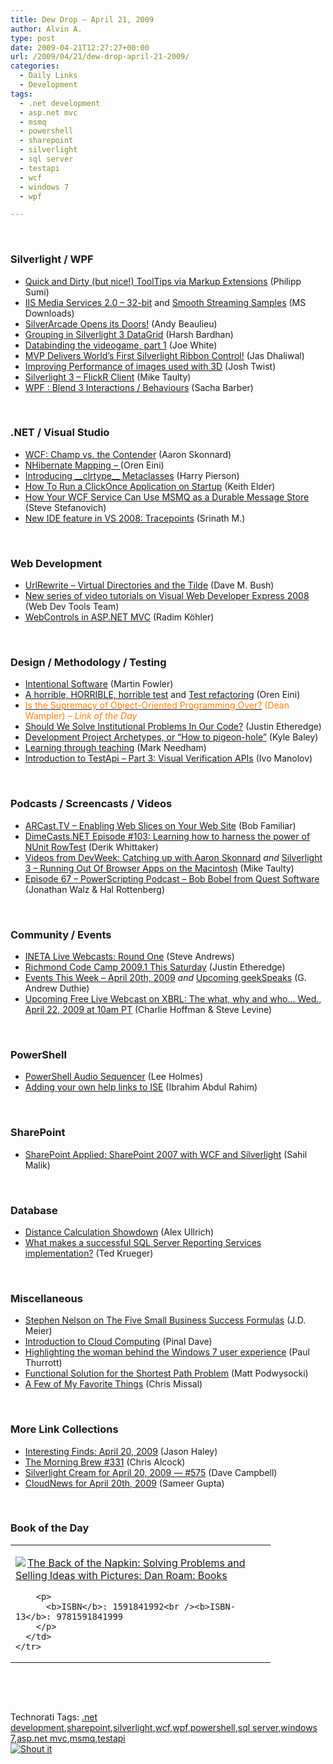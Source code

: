 ```yaml
---
title: Dew Drop – April 21, 2009
author: Alvin A.
type: post
date: 2009-04-21T12:27:27+00:00
url: /2009/04/21/dew-drop-april-21-2009/
categories:
  - Daily Links
  - Development
tags:
  - .net development
  - asp.net mvc
  - msmq
  - powershell
  - sharepoint
  - silverlight
  - sql server
  - testapi
  - wcf
  - windows 7
  - wpf

---
```

&#160;

### Silverlight / WPF

  * [Quick and Dirty (but nice!) ToolTips via Markup Extensions][1] (Philipp Sumi)
  * [IIS Media Services 2.0 &#8211; 32-bit][2] and [Smooth Streaming Samples][3] (MS Downloads)
  * [SilverArcade Opens its Doors!][4] (Andy Beaulieu)
  * [Grouping in Silverlight 3 DataGrid][5] (Harsh Bardhan)
  * [Databinding the videogame, part 1][6] (Joe White)
  * [MVP Delivers World’s First Silverlight Ribbon Control!][7] (Jas Dhaliwal)
  * [Improving Performance of images used with 3D][8] (Josh Twist)
  * [Silverlight 3 – FlickR Client][9] (Mike Taulty)
  * [WPF : Blend 3 Interactions / Behaviours][10] (Sacha Barber)

&#160;

### .NET / Visual Studio

  * [WCF: Champ vs. the Contender][11] (Aaron Skonnard)
  * [NHibernate Mapping &#8211; <any/>][12] (Oren Eini)
  * [Introducing \_\_clrtype\_\_ Metaclasses][13] (Harry Pierson)
  * [How To Run a ClickOnce Application on Startup][14] (Keith Elder)
  * [How Your WCF Service Can Use MSMQ as a Durable Message Store][15] (Steve Stefanovich)
  * [New IDE feature in VS 2008: Tracepoints][16] (Srinath M.)

&#160;

### Web Development

  * [UrlRewrite – Virtual Directories and the Tilde][17] (Dave M. Bush)
  * [New series of video tutorials on Visual Web Developer Express 2008][18] (Web Dev Tools Team)
  * [WebControls in ASP.NET MVC][19] (Radim Köhler)

&#160;

### Design / Methodology / Testing

  * [Intentional Software][20] (Martin Fowler)
  * [A horrible, HORRIBLE, horrible test][21] and [Test refactoring][22] (Oren Eini)
  * [<font color="#ff8000">Is the Supremacy of Object-Oriented Programming Over?</font>][23] <font color="#ff8000">(Dean Wampler) <em>– Link of the Day</em></font>
  * [Should We Solve Institutional Problems In Our Code?][24] (Justin Etheredge)
  * [Development Project Archetypes, or “How to pigeon-hole”][25] (Kyle Baley)
  * [Learning through teaching][26] (Mark Needham)
  * [Introduction to TestApi – Part 3: Visual Verification APIs][27] (Ivo Manolov)

&#160;

### Podcasts / Screencasts / Videos

  * [ARCast.TV &#8211; Enabling Web Slices on Your Web Site][28] (Bob Familiar)
  * [DimeCasts.NET Episode #103: Learning how to harness the power of NUnit RowTest][29] (Derik Whittaker)
  * [Videos from DevWeek: Catching up with Aaron Skonnard][30] _and_&#160;[Silverlight 3 &#8211; Running Out Of Browser Apps on the Macintosh][31] (Mike Taulty)
  * [Episode 67 &#8211; PowerScripting Podcast &#8211; Bob Bobel from Quest Software][32] (Jonathan Walz & Hal Rottenberg)

&#160;

### Community / Events

  * [INETA Live Webcasts: Round One][33] (Steve Andrews)
  * [Richmond Code Camp 2009.1 This Saturday][34] (Justin Etheredge)
  * [Events This Week – April 20th, 2009][35] _and_&#160;[Upcoming geekSpeaks][36] (G. Andrew Duthie)
  * [Upcoming Free Live Webcast on XBRL: The what, why and who&#8230; Wed., April 22, 2009 at 10am PT][37] (Charlie Hoffman & Steve Levine)

&#160;

### PowerShell

  * [PowerShell Audio Sequencer][38] (Lee Holmes)
  * [Adding your own help links to ISE][39] (Ibrahim Abdul Rahim)

&#160;

### SharePoint

  * [SharePoint Applied: SharePoint 2007 with WCF and Silverlight][40] (Sahil Malik)

&#160;

### Database

  * [Distance Calculation Showdown][41] (Alex Ullrich)
  * [What makes a successful SQL Server Reporting Services implementation?][42] (Ted Krueger)

&#160;

### Miscellaneous

  * [Stephen Nelson on The Five Small Business Success Formulas][43] (J.D. Meier)
  * [Introduction to Cloud Computing][44] (Pinal Dave)
  * [Highlighting the woman behind the Windows 7 user experience][45] (Paul Thurrott)
  * [Functional Solution for the Shortest Path Problem][46] (Matt Podwysocki)
  * [A Few of My Favorite Things][47] (Chris Missal)

&#160;

### More Link Collections

  * [Interesting Finds: April 20, 2009][48] (Jason Haley)
  * [The Morning Brew #331][49] (Chris Alcock)
  * [Silverlight Cream for April 20, 2009 &#8212; #575][50] (Dave Campbell)
  * [CloudNews for April 20th, 2009][51] (Sameer Gupta)

&#160;

### Book of the Day

<div style="padding-bottom: 0px; margin: 0px; padding-left: 0px; padding-right: 0px; display: inline; float: none; padding-top: 0px" id="scid:7dc1bd33-94bd-46fd-a20b-0131235bcd47:d15a0b52-da3c-481d-9f45-802e534a2543" class="wlWriterSmartContent">
  <table cellspacing="0" cellpadding="2" width="400" border="0" unselectable="on">
    <tr>
      <td valign="top" width="400">
        <p>
          <a title="The Back of the Napkin: Solving Problems and Selling Ideas with Pictures: Dan Roam: Books" href="http://www.amazon.com/exec/obidos/ASIN/1591841992/alvinashcraft-20"><img data-recalc-dims="1" decoding="async" src="https://i0.wp.com/images.amazon.com/images/P/1591841992.01.MZZZZZZZ.jpg?w=660" border="0" align="left" style="float:left" />The Back of the Napkin: Solving Problems and Selling Ideas with Pictures: Dan Roam: Books</a>
        </p>
        
        <p>
          <b>ISBN</b>: 1591841992<br /><b>ISBN-13</b>: 9781591841999
        </p>
      </td>
    </tr>
  </table>
</div>

&#160;

<div style="padding-bottom: 0px; margin: 0px; padding-left: 0px; padding-right: 0px; display: inline; float: none; padding-top: 0px" id="scid:C16BAC14-9A3D-4c50-9394-FBFEF7A93539:6b187178-843f-46ed-9109-9c1f037b6b80" class="wlWriterSmartContent">
  <!--dotnetkickit-->
</div>

&#160;

<div style="padding-bottom: 0px; margin: 0px; padding-left: 0px; padding-right: 0px; display: inline; float: none; padding-top: 0px" id="scid:0767317B-992E-4b12-91E0-4F059A8CECA8:ffa8487d-cee6-4d81-aba8-6ece5d170b58" class="wlWriterSmartContent">
  Technorati Tags: <a href="http://technorati.com/tags/.net+development" rel="tag">.net development</a>,<a href="http://technorati.com/tags/sharepoint" rel="tag">sharepoint</a>,<a href="http://technorati.com/tags/silverlight" rel="tag">silverlight</a>,<a href="http://technorati.com/tags/wcf" rel="tag">wcf</a>,<a href="http://technorati.com/tags/wpf" rel="tag">wpf</a>,<a href="http://technorati.com/tags/powershell" rel="tag">powershell</a>,<a href="http://technorati.com/tags/sql+server" rel="tag">sql server</a>,<a href="http://technorati.com/tags/windows+7" rel="tag">windows 7</a>,<a href="http://technorati.com/tags/asp.net+mvc" rel="tag">asp.net mvc</a>,<a href="http://technorati.com/tags/msmq" rel="tag">msmq</a>,<a href="http://technorati.com/tags/testapi" rel="tag">testapi</a>
</div>

<div class="wlWriterHeaderFooter" style="margin:0px; padding:0px 0px 0px 0px;">
  <div class="shoutIt">
    <a rev="vote-for" href="http://dotnetshoutout.com/Submit?url=http%3a%2f%2fwww.alvinashcraft.com%2f2009%2f04%2f21%2fdew-drop-april-21-2009%2f&title=Dew+Drop+-+April+21%2c+2009"><img decoding="async" alt="Shout it" src="http://dotnetshoutout.com/image.axd?url=https://morningdew-bpc6g3a0fgaxdxcu.eastus2-01.azurewebsites.net/2009/04/21/dew-drop-april-21-2009/" style="border:0px" /></a>
  </div>
</div>

 [1]: http://www.hardcodet.net/2009/04/wpf-tooltips-through-markup-extension
 [2]: http://feedproxy.google.com/~r/MicrosoftDownloadCenter/~3/TnlfNLqwlck/details.aspx
 [3]: http://feedproxy.google.com/~r/MicrosoftDownloadCenter/~3/OuKQ7TwPxO4/details.aspx
 [4]: http://www.andybeaulieu.com/Default.aspx?tabid=67&EntryID=154
 [5]: http://feedproxy.google.com/~r/netCurryRecentArticles/~3/zb59Yek4Wns/ShowArticle.aspx
 [6]: http://blog.excastle.com/2009/04/20/databinding-the-videogame-part-1/
 [7]: http://blogs.msdn.com/mvpawardprogram/archive/2009/04/20/mvp-delivers-world-s-first-silverlight-ribbon-control.aspx
 [8]: http://www.thejoyofcode.com/Improving_Performance_of_images_used_with_3D.aspx
 [9]: http://mtaulty.com/CommunityServer/blogs/mike_taultys_blog/archive/2009/04/20/silverlight-3-flickr-client.aspx
 [10]: http://www.codeproject.com/articles/35721/WPF-Blend-3-Interactions-Behaviours.aspx
 [11]: http://www.pluralsight.com/community/blogs/aaron/archive/2009/04/20/wcf-champ-vs-the-contender.aspx
 [12]: http://feedproxy.google.com/~r/AyendeRahien/~3/rx1vGBf4-yA/nhibernate-mapping-ltanygt.aspx
 [13]: http://feedproxy.google.com/~r/Devhawk/~3/xqfyHVYTAGs/Introducing+Clrtype+Metaclasses.aspx
 [14]: http://feeds.dzone.com/~r/zones/dotnet/~3/bQ8k0hZHzi4/how-run-clickonce-application
 [15]: http://www.devx.com/dotnet/Article/41482
 [16]: http://www.devx.com/tips/Tip/41484?trk=DXRSS_DOTNET
 [17]: http://blog.dmbcllc.com/2009/04/21/urlrewrite-virtual-directories-and-the-tilde/
 [18]: http://blogs.msdn.com/webdevtools/archive/2009/04/20/new-series-of-video-tutorials-on-visual-web-developer-express-2008.aspx
 [19]: http://www.codeproject.com/KB/applications/catharsis_part12.aspx
 [20]: http://martinfowler.com/bliki/IntentionalSoftware.html
 [21]: http://feedproxy.google.com/~r/AyendeRahien/~3/_3Gc5ZUdFx8/a-horrible-horrible-horrible-test.aspx
 [22]: http://feedproxy.google.com/~r/AyendeRahien/~3/NkwLb5QyaYk/test-refacotring.aspx
 [23]: http://blog.objectmentor.com/articles/2009/04/20/is-the-supremacy-of-object-oriented-programming-over
 [24]: http://www.codethinked.com/post.aspx?id=42dcbb27-0da3-47bf-98b5-7f098750ca28
 [25]: http://codebetter.com/blogs/kyle.baley/archive/2009/04/20/development-project-archetypes-or-how-to-pigeon-hole.aspx
 [26]: http://feedproxy.google.com/~r/MarkNeedham/~3/zuNPskD7lic/
 [27]: http://blogs.msdn.com/ivo_manolov/archive/2009/04/20/9557563.aspx
 [28]: http://feedproxy.google.com/~r/msdn/bobfamiliar/~3/SRY7AzFoVSE/arcast-tv-enabling-web-slices-on-your-web-site.aspx
 [29]: http://feedproxy.google.com/~r/Dimecastsnet--InformAndEducateIn10MinutesOrLess/~3/py8Lt6PoCx4/103
 [30]: http://mtaulty.com/CommunityServer/blogs/mike_taultys_blog/archive/2009/04/20/videos-from-devweek-catching-up-with-aaron-skonnard.aspx
 [31]: http://channel9.msdn.com/posts/mtaulty/Silverlight-3-Running-Out-Of-Browser-Apps-on-the-Macintosh/
 [32]: http://feedproxy.google.com/~r/Powerscripting/~3/HZceDzzzSH4/index.php
 [33]: http://www.platinumbay.com/blogs/dotneticated/archive/2009/04/20/ineta-live-webcasts-round-one.aspx
 [34]: http://www.codethinked.com/post.aspx?id=8ee976f5-fa9b-4899-822b-3ed95b56189b
 [35]: http://blogs.msdn.com/gduthie/archive/2009/04/20/events-this-week-april-20th-2009.aspx
 [36]: http://blogs.msdn.com/gduthie/archive/2009/04/20/upcoming-geekspeaks.aspx
 [37]: http://feedproxy.google.com/~r/oreilly/news/~3/tW0x8AHvFyQ/xbrl
 [38]: http://www.leeholmes.com/blog/PowerShellAudioSequencer.aspx
 [39]: http://blogs.msdn.com/powershell/archive/2009/04/20/adding-your-own-help-links-to-ise.aspx
 [40]: http://www.devx.com/codemag/Article/41483?trk=DXRSS_DOTNET
 [41]: http://blogs.lessthandot.com/index.php/DataMgmt/DBProgramming/distance-calculation-showdown
 [42]: http://blogs.lessthandot.com/index.php/DataMgmt/DataDesign/what-makes-a-good-sql-server-reporting-s
 [43]: http://blogs.msdn.com/jmeier/archive/2009/04/20/stephen-nelson-on-the-five-small-business-success-formulas.aspx
 [44]: http://blog.sqlauthority.com/2009/04/21/sql-server-what-is-cloud-computing-introduction-to-cloud-computing/
 [45]: http://community.winsupersite.com/blogs/paul/archive/2009/04/20/highlighting-the-woman-behind-the-windows-7-user-experience.aspx
 [46]: http://feedproxy.google.com/~r/MatthewPodwysockisBlog/~3/rCt-F18qmks/functional-solution-for-the-shortest-path-problem.aspx
 [47]: http://feedproxy.google.com/~r/LosTechies/~3/Gd1TDHKVp4E/a-few-of-my-favorite-things.aspx
 [48]: http://jasonhaley.com/blog/post.aspx?id=b0ea0659-de12-45bc-9989-d26e531f3d1f
 [49]: http://feedproxy.google.com/~r/ReflectivePerspective/~3/2sdeJNV1hHE/
 [50]: http://geekswithblogs.net/WynApseTechnicalMusings/archive/2009/04/20/131308.aspx
 [51]: http://feedproxy.google.com/~r/CloudAve/~3/sja53bwlYRo/cloudnews-for-april-20th-2009